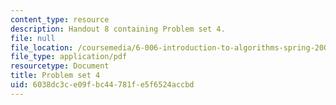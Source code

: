 ```yaml
---
content_type: resource
description: Handout 8 containing Problem set 4.
file: null
file_location: /coursemedia/6-006-introduction-to-algorithms-spring-2008/6038dc3ce09fbc44781fe5f6524accbd_ps4.pdf
file_type: application/pdf
resourcetype: Document
title: Problem set 4
uid: 6038dc3c-e09f-bc44-781f-e5f6524accbd
---
```

